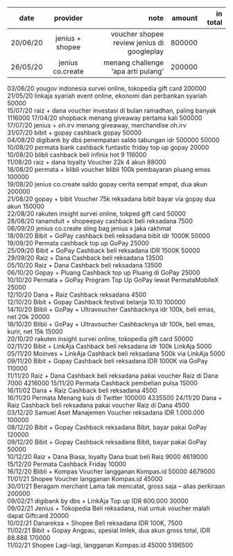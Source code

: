 | date | provider | note | amount | in total |
|------|:--------:|-----:|-------:|---------:|	
| 20/06/20 |	jenius + shopee |	voucher shopee review jenius di googleplay|	800000 |
|26/05/20 | jenius co.create |	menang challenge ‘apa arti pulang’ |	200000 |




03/06/20	yougov indonesia	survei online, tokopedia gift card	200000	
21/05/20	linkaja syariah	event online, ekonomi dan perbankan syariah	50000	
15/07/20	raiz + dana	voucher investasi di bulan ramadhan, paling banyak	1116000	
17/04/20	shopback	menang giveaway pertama kali	500000	
17/07/20	jenius + oh.irv	menang giveaway, merchandise oh.irv		
31/07/20	bibit + gopay	cashback gopay	50000	
04/08/20	digibank by dbs	penempatan saldo tabungan idr 500000	50000	
10/08/20	permata bank	cashback funtastic friday top up gopay	20000	
10/08/20	blibli	cashback beli infinix hot 9	116000	
11/08/20	raiz + dana loyalty	Voucher 22k 4 akun	88000	
18/08/20	permata + blibli	voucher blibli 100k pembayaran pluang emas	100000	
19/08/20	jenius co.create	saldo gopay cerita sempat empat, dua akun	200000	
21/08/20	gopay + bibit	Voucher 75k reksadana bibit bayar via gopay dua akun	150000	
22/08/20	rakuten insight	survei online, tokped gift card	50000	
28/08/20	tanamduit + shopeepay	cashback beli reksadana	7500	
06/09/20	jenius co.create	sling bag jenius x jaka rakhmat		
18/09/20	Bibit + GoPay	cashback beli reksadana bibit idr 1000K	50000	
19/09/20	Permata	cashback top up GoPay	25000	
25/09/20	Bibit + GoPay	Cashback beli reksadana IDR 1500K	50000	
29/09/20	Raiz + Dana	Cashback beli reksadana	13500	
05/10/20	Raiz + Dana	Cashback beli reksadana	13500	
06/10/20	Gopay + Pluang	Cashback top up Pluang di GoPay	25000	
10/10/20	Permata + GoPay	Program Top Up GoPay lewat PermataMobileX	25000	
12/10/20	Dana + Raiz	Cashback reksadana	4500	
12/10/20	Bibit + Gopay	Cashback festival belanja 10.10	100000	
14/10/20	Blibli + GoPay + Ultravoucher	Cashbacknya idr 100k, beli emas, net 20k	20000	
18/10/20	Blibli + GoPay + Ultravoucher	Cashbacknya idr 100k, beli emas, kurir, net 15k	15000	
20/10/20	rakuten insight	survei online, tokopedia gift card	50000	
02/11/20	Bibit + LinkAja	Cashback beli reksadana idr 100k LinkAja	5000	
05/11/20	Moinves + LinkAja	Cashback beli reksadana 500k via LinkAja	5000	
09/11/20	Bibit + Gopay	Cashback beli reksadana IDR 1000K via GoPay	110000	
11/11/20	Raiz + Dana	Cashback beli reksadana pakai voucher Raiz di Dana	7000	4216000
15/11/20	Permata	Cashback pembelian pulsa	15000	
16/11/02	Dana + Raiz	Cashback beli reksadana	4500	
16/11/20	Permata	Menang kuis di Twitter	100000	4335500
24/11/20	Dana + Raiz	Cashback beli reksadana pakai voucher Raiz di Dana	4500	
03/12/20	Samuel Aset Manajemen	Voucher reksadana IDR 1.000.000	100000	
08/12/20	Bibit + Gopay	Cashback reksadana Bibit, bayar pakai GoPay	120000	
09/12/20	Bibit + Gopay	Cashback reksadana Bibit, bayar pakai GoPay	50000	
10/12/20	Raiz + Dana	Biasa, loyalty Dana buat beli Raiz	9000	4619000
15/12/20	Permata	Cashback Friday	10000	
16/12/20	Blibli + Kompas	Voucher langganan Kompas.id	50000	4679000
11/01/21	Shopee	Voucher langganan Kompas.id	45000	
30/01/21	Beragam merchant	Lama tak mencatat, gross saja – alias perkiraan	200000	
09/02/21	digibank by dbs + LinkAja	Top up IDR 600.000	30000	
09/02/21	Jenius + Tokopedia	Beli reksadana, niat untuk voucher malah dapat Giftcard	20000	
10/02/21	Danareksa + Shopee	Beli reksadana IDR 100K,	7500	
11/02/21	Bibit + Gopay	Angpau, spesial Imlek, dua akun gross total, IDR 88.888	170000	
11/02/21	Shopee	Lagi-lagi, langganan Kompas.id	45000	5196500
